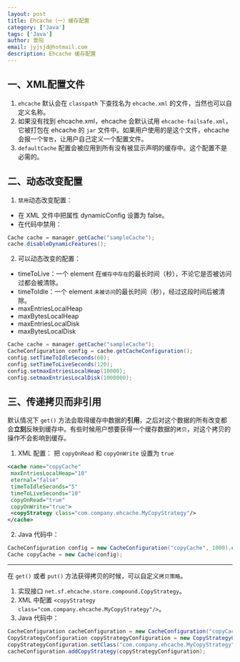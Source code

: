 ```yaml
---
layout: post
title: Ehcache（一）缓存配置
category: ['Java']
tags: ['Java']
author: 景阳
email: jyjsjd@hotmail.com
description: Ehcache 缓存配置
---
```


## 一、XML配置文件
1. `ehcache` 默认会在 `classpath` 下查找名为 `ehcache.xml` 的文件，当然也可以自定义名称。
2. 如果没有找到 ehcache.xml，ehcache 会默认试用 `ehcache-failsafe.xml`，它被打包在 ehcache 的 `jar` 文件中。如果用户使用的是这个文件，ehcache 会报一个`警告`，让用户自己定义一个配置文件。
3. `defaultCache` 配置会被应用到所有没有被显示声明的缓存中。这个配置不是必需的。

## 二、动态改变配置
1. `禁用`动态改变配置：
  * 在 XML 文件中把属性 dynamicConfig 设置为 false。
  * 在代码中禁用：
  ```java
  Cache cache = manager.getCache("sampleCache");
  cache.disableDynamicFeatures();
  ```
2. 可以动态改变的配置：
  * timeToLive：一个 element 在`缓存中存在`的最长时间（秒），不论它是否被访问过都会被清除。
  * timeToIdle：一个 element `未被访问`的最长时间（秒），经过这段时间后被清除。
  * maxEntriesLocalHeap
  * maxBytesLocalHeap
  * maxEntriesLocalDisk
  * maxBytesLocalDisk
  ```java
  Cache cache = manager.getCache("sampleCache");
  CacheConfiguration config = cache.getCacheConfiguration();
  config.setTimeToIdleSeconds(60);
  config.setTimeToLiveSeconds(120);
  config.setmaxEntriesLocalHeap(10000);
  config.setmaxEntriesLocalDisk(1000000);
  ```

## 三、传递拷贝而非引用
默认情况下 `get()` 方法会取得缓存中数据的**引用**，之后对这个数据的所有改变都会**立刻**反映到缓存中。有些时候用户想要获得一个缓存数据的`拷贝`，对这个拷贝的操作不会影响到缓存。

1. XML 配置： 把 `copyOnRead` 和 `copyOnWrite` 设置为 `true`

```xml
<cache name="copyCache"
 maxEntriesLocalHeap="10"
 eternal="false"
 timeToIdleSeconds="5"
 timeToLiveSeconds="10"
 copyOnRead="true"
 copyOnWrite="true">
 <copyStrategy class="com.company.ehcache.MyCopyStrategy"/>
</cache>
```

2. Java 代码中：

```java
CacheConfiguration config = new CacheConfiguration("copyCache", 1000).copyOnRead(true).copyOnWrite(true);
Cache copyCache = new Cache(config);
```

---

在 `get()` 或者 `put()` 方法获得拷贝的时候，可以自定义`拷贝策略`。

1. 实现接口 `net.sf.ehcache.store.compound.CopyStrategy`。
2. XML 中配置 `<copyStrategy class="com.company.ehcache.MyCopyStrategy"/>`。
3. Java 代码中：
```java
CacheConfiguration cacheConfiguration = new CacheConfiguration("copyCache", 10);
CopyStrategyConfiguration copyStrategyConfiguration = new CopyStrategyConfiguration();
copyStrategyConfiguration.setClass("com.company.ehcache.MyCopyStrategy");
cacheConfiguration.addCopyStrategy(copyStrategyConfiguration);
```

